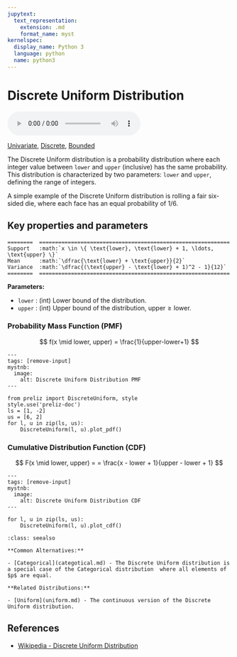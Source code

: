 ```yaml
---
jupytext:
  text_representation:
    extension: .md
    format_name: myst
kernelspec:
  display_name: Python 3
  language: python
  name: python3
---
```

# Discrete Uniform Distribution

<audio controls> <source src="../../_static/discreteuniform.mp3" type="audio/mpeg"> This browser cannot play the pronunciation audio file for this distribution. </audio>

[Univariate](../../gallery_tags.rst#univariate), [Discrete](../../gallery_tags.rst#discrete), [Bounded](../../gallery_tags.rst#bounded)

The Discrete Uniform distribution is a probability distribution where each integer value between `lower` and `upper` (inclusive) has the same probability. This distribution is characterized by two parameters: `lower` and `upper`, defining the range of integers.

A simple example of the Discrete Uniform distribution is rolling a fair six-sided die, where each face has an equal probability of 1/6.

## Key properties and parameters

```{eval-rst}
========  ============================================================
Support   :math:`x \in \{ \text{lower}, \text{lower} + 1, \ldots, \text{upper} \}`
Mean      :math:`\dfrac{\text{lower} + \text{upper}}{2}`
Variance  :math:`\dfrac{(\text{upper} - \text{lower} + 1)^2 - 1}{12}`
========  ============================================================
```

**Parameters:**

- `lower` : (int) Lower bound of the distribution.
- `upper` : (int) Upper bound of the distribution, $\text{upper} \geq \text{lower}$.

### Probability Mass Function (PMF)

$$
f(x \mid lower, upper) = \frac{1}{upper-lower+1}
$$

```{code-cell}
---
tags: [remove-input]
mystnb:
  image:
    alt: Discrete Uniform Distribution PMF
---

from preliz import DiscreteUniform, style
style.use('preliz-doc')
ls = [1, -2]
us = [6, 2]
for l, u in zip(ls, us):
    DiscreteUniform(l, u).plot_pdf()
```

### Cumulative Distribution Function (CDF)

$$
F(x \mid lower, upper) = = \frac{x - lower + 1}{upper - lower + 1}
$$

```{code-cell}
---
tags: [remove-input]
mystnb:
  image:
    alt: Discrete Uniform Distribution CDF
---

for l, u in zip(ls, us):
    DiscreteUniform(l, u).plot_cdf()
```

```{seealso}
:class: seealso

**Common Alternatives:**

- [Categorical](categotical.md) - The Discrete Uniform distribution is a special case of the Categorical distribution  where all elements of $p$ are equal.

**Related Distributions:**

- [Uniform](uniform.md) - The continuous version of the Discrete Uniform distribution.
```

## References

- [Wikipedia - Discrete Uniform Distribution](https://en.wikipedia.org/wiki/Discrete_uniform_distribution)